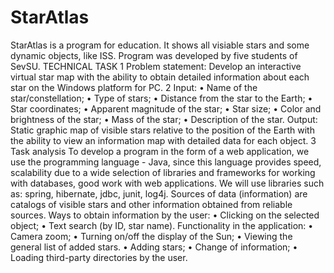 # StarAtlas
StarAtlas is a program for education. It shows all visiable stars and some dynamic objects, like ISS. Program was developed by five students of SevSU. 
TECHNICAL TASK
1 Problem statement:
Develop an interactive virtual star map with the ability to obtain detailed information about each star on the Windows platform for PC.
2 Input:
• Name of the star/constellation;
• Type of stars;
• Distance from the star to the Earth;
• Star coordinates;
• Apparent magnitude of the star;
• Star size;
• Color and brightness of the star;
• Mass of the star;
• Description of the star.
Output:
Static graphic map of visible stars relative to the position of the Earth with the ability to view an information map with detailed data for each object.
3 Task analysis
To develop a program in the form of a web application, we use the programming language - Java, since this language provides speed, scalability due to a wide selection of libraries and frameworks for working with databases, good work with web applications. We will use libraries such as: spring, hibernate, jdbc, junit, log4j.
Sources of data (information) are catalogs of visible stars and other information obtained from reliable sources.
Ways to obtain information by the user:
• Clicking on the selected object;
• Text search (by ID, star name).
Functionality in the application:
• Camera zoom;
• Turning on/off the display of the Sun;
• Viewing the general list of added stars.
• Adding stars;
• Change of information;
• Loading third-party directories by the user.
